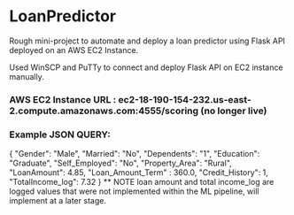 # LoanPredictor
Rough mini-project to automate and deploy a loan predictor using Flask API deployed on an AWS EC2 Instance.

Used WinSCP and PuTTy to connect and deploy Flask API on EC2 instance manually. 

### AWS EC2 Instance URL : ec2-18-190-154-232.us-east-2.compute.amazonaws.com:4555/scoring (no longer live)

### Example JSON QUERY:

{
"Gender": "Male",
"Married": "No",
"Dependents": "1",
"Education": "Graduate",
"Self_Employed": "No",
"Property_Area": "Rural",
"LoanAmount": 4.85,
"Loan_Amount_Term" : 360.0,
"Credit_History": 1,
"TotalIncome_log": 7.32
}
** NOTE loan amount and total income_log are logged values that were not implemented within the ML pipeline, will implement at a later stage.
